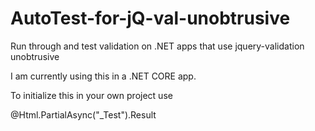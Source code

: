 # AutoTest-for-jQ-val-unobtrusive
Run through and test validation on .NET apps that use jquery-validation unobtrusive

I am currently using this in a .NET CORE app.

To initialize this in your own project use

<environment names="Development,Testing">
		@Html.PartialAsync("_Test").Result
</environment>
